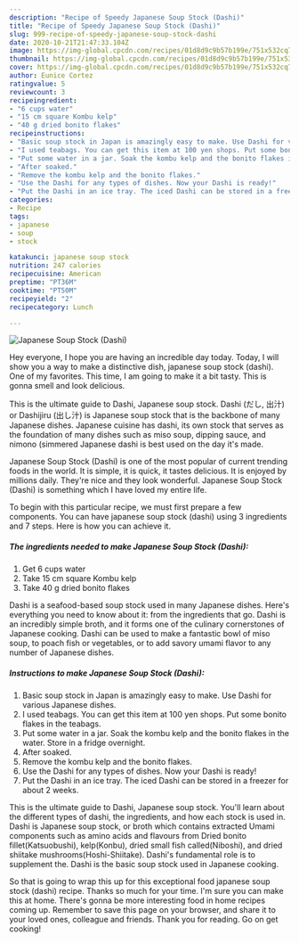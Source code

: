 ```yaml
---
description: "Recipe of Speedy Japanese Soup Stock (Dashi)"
title: "Recipe of Speedy Japanese Soup Stock (Dashi)"
slug: 999-recipe-of-speedy-japanese-soup-stock-dashi
date: 2020-10-21T21:47:33.104Z
image: https://img-global.cpcdn.com/recipes/01d8d9c9b57b199e/751x532cq70/japanese-soup-stock-dashi-recipe-main-photo.jpg
thumbnail: https://img-global.cpcdn.com/recipes/01d8d9c9b57b199e/751x532cq70/japanese-soup-stock-dashi-recipe-main-photo.jpg
cover: https://img-global.cpcdn.com/recipes/01d8d9c9b57b199e/751x532cq70/japanese-soup-stock-dashi-recipe-main-photo.jpg
author: Eunice Cortez
ratingvalue: 5
reviewcount: 3
recipeingredient:
- "6 cups water"
- "15 cm square Kombu kelp"
- "40 g dried bonito flakes"
recipeinstructions:
- "Basic soup stock in Japan is amazingly easy to make. Use Dashi for various Japanese dishes."
- "I used teabags. You can get this item at 100 yen shops. Put some bonito flakes in the teabags."
- "Put some water in a jar. Soak the kombu kelp and the bonito flakes in the water. Store in a fridge overnight."
- "After soaked."
- "Remove the kombu kelp and the bonito flakes."
- "Use the Dashi for any types of dishes. Now your Dashi is ready!"
- "Put the Dashi in an ice tray. The iced Dashi can be stored in a freezer for about 2 weeks."
categories:
- Recipe
tags:
- japanese
- soup
- stock

katakunci: japanese soup stock 
nutrition: 247 calories
recipecuisine: American
preptime: "PT36M"
cooktime: "PT50M"
recipeyield: "2"
recipecategory: Lunch

---
```



![Japanese Soup Stock (Dashi)](https://img-global.cpcdn.com/recipes/01d8d9c9b57b199e/751x532cq70/japanese-soup-stock-dashi-recipe-main-photo.jpg)

Hey everyone, I hope you are having an incredible day today. Today, I will show you a way to make a distinctive dish, japanese soup stock (dashi). One of my favorites. This time, I am going to make it a bit tasty. This is gonna smell and look delicious.

This is the ultimate guide to Dashi, Japanese soup stock. Dashi (だし, 出汁) or Dashijiru (出し汁) is Japanese soup stock that is the backbone of many Japanese dishes. Japanese cuisine has dashi, its own stock that serves as the foundation of many dishes such as miso soup, dipping sauce, and nimono (simmered Japanese dashi is best used on the day it&#39;s made.

Japanese Soup Stock (Dashi) is one of the most popular of current trending foods in the world. It is simple, it is quick, it tastes delicious. It is enjoyed by millions daily. They're nice and they look wonderful. Japanese Soup Stock (Dashi) is something which I have loved my entire life.


To begin with this particular recipe, we must first prepare a few components. You can have japanese soup stock (dashi) using 3 ingredients and 7 steps. Here is how you can achieve it.

<!--inarticleads1-->

##### The ingredients needed to make Japanese Soup Stock (Dashi):

1. Get 6 cups water
1. Take 15 cm square Kombu kelp
1. Take 40 g dried bonito flakes


Dashi is a seafood-based soup stock used in many Japanese dishes. Here&#39;s everything you need to know about it: from the ingredients that go. Dashi is an incredibly simple broth, and it forms one of the culinary cornerstones of Japanese cooking. Dashi can be used to make a fantastic bowl of miso soup, to poach fish or vegetables, or to add savory umami flavor to any number of Japanese dishes. 

<!--inarticleads2-->

##### Instructions to make Japanese Soup Stock (Dashi):

1. Basic soup stock in Japan is amazingly easy to make. Use Dashi for various Japanese dishes.
1. I used teabags. You can get this item at 100 yen shops. Put some bonito flakes in the teabags.
1. Put some water in a jar. Soak the kombu kelp and the bonito flakes in the water. Store in a fridge overnight.
1. After soaked.
1. Remove the kombu kelp and the bonito flakes.
1. Use the Dashi for any types of dishes. Now your Dashi is ready!
1. Put the Dashi in an ice tray. The iced Dashi can be stored in a freezer for about 2 weeks.


This is the ultimate guide to Dashi, Japanese soup stock. You&#39;ll learn about the different types of dashi, the ingredients, and how each stock is used in. Dashi is Japanese soup stock, or broth which contains extracted Umami components such as amino acids and flavours from Dried bonito fillet(Katsuobushi), kelp(Konbu), dried small fish called(Niboshi), and dried shiitake mushrooms(Hoshi-Shiitake). Dashi&#39;s fundamental role is to supplement the. Dashi is the basic soup stock used in Japanese cooking. 

So that is going to wrap this up for this exceptional food japanese soup stock (dashi) recipe. Thanks so much for your time. I'm sure you can make this at home. There's gonna be more interesting food in home recipes coming up. Remember to save this page on your browser, and share it to your loved ones, colleague and friends. Thank you for reading. Go on get cooking!
